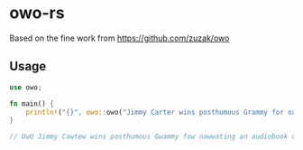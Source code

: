 # owo-rs

Based on the fine work from https://github.com/zuzak/owo

## Usage

```rust
use owo;

fn main() {
    println!("{}", owo::owo("Jimmy Carter wins posthumous Grammy for narrating an audiobook of his Sunday school lessons".to_string()))
}

// UwU Jimmy Cawtew wins posthumous Gwammy fow nawwating an audiobook of his Sunday schoow wessons ;3
```